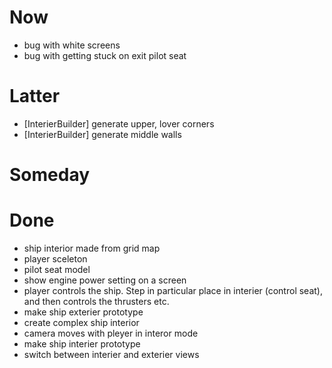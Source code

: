# Now
- bug with white screens
- bug with getting stuck on exit pilot seat

# Latter
- [InterierBuilder] generate upper, lover corners
- [InterierBuilder] generate middle walls

# Someday

# Done
- ship interior made from grid map
- player sceleton
- pilot seat model
- show engine power setting on a screen
- player controls the ship. Step in particular place in interier (control seat), and then controls the thrusters etc.
- make ship exterier prototype
- create complex ship interior
- camera moves with pleyer in interor mode
- make ship interier prototype
- switch between interier and exterier views